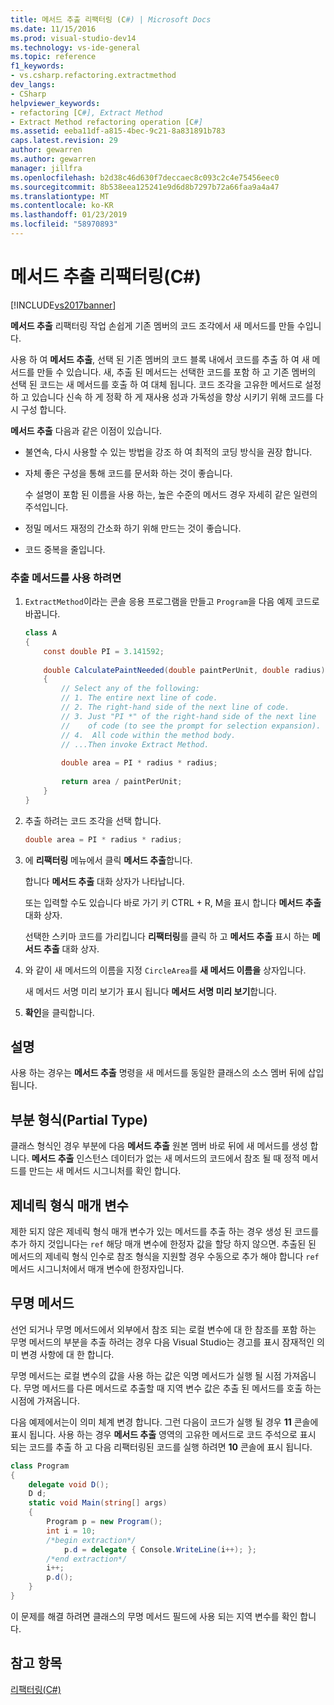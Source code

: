 ```yaml
---
title: 메서드 추출 리팩터링 (C#) | Microsoft Docs
ms.date: 11/15/2016
ms.prod: visual-studio-dev14
ms.technology: vs-ide-general
ms.topic: reference
f1_keywords:
- vs.csharp.refactoring.extractmethod
dev_langs:
- CSharp
helpviewer_keywords:
- refactoring [C#], Extract Method
- Extract Method refactoring operation [C#]
ms.assetid: eeba11df-a815-4bec-9c21-8a831891b783
caps.latest.revision: 29
author: gewarren
ms.author: gewarren
manager: jillfra
ms.openlocfilehash: b2d38c46d630f7deccaec8c093c2c4e75456eec0
ms.sourcegitcommit: 8b538eea125241e9d6d8b7297b72a66faa9a4a47
ms.translationtype: MT
ms.contentlocale: ko-KR
ms.lasthandoff: 01/23/2019
ms.locfileid: "58970893"
---
```

# <a name="extract-method-refactoring-c"></a>메서드 추출 리팩터링(C#)
[!INCLUDE[vs2017banner](../includes/vs2017banner.md)]

**메서드 추출** 리팩터링 작업 손쉽게 기존 멤버의 코드 조각에서 새 메서드를 만들 수입니다.  
  
 사용 하 여 **메서드 추출**, 선택 된 기존 멤버의 코드 블록 내에서 코드를 추출 하 여 새 메서드를 만들 수 있습니다. 새, 추출 된 메서드는 선택한 코드를 포함 하 고 기존 멤버의 선택 된 코드는 새 메서드를 호출 하 여 대체 됩니다. 코드 조각을 고유한 메서드로 설정 하 고 있습니다 신속 하 게 정확 하 게 재사용 성과 가독성을 향상 시키기 위해 코드를 다시 구성 합니다.  
  
 **메서드 추출** 다음과 같은 이점이 있습니다.  
  
-   불연속, 다시 사용할 수 있는 방법을 강조 하 여 최적의 코딩 방식을 권장 합니다.  
  
-   자체 좋은 구성을 통해 코드를 문서화 하는 것이 좋습니다.  
  
     수 설명이 포함 된 이름을 사용 하는, 높은 수준의 메서드 경우 자세히 같은 일련의 주석입니다.  
  
-   정밀 메서드 재정의 간소화 하기 위해 만드는 것이 좋습니다.  
  
-   코드 중복을 줄입니다.  
  
### <a name="to-use-extract-method"></a>추출 메서드를 사용 하려면  
  
1.  `ExtractMethod`이라는 콘솔 응용 프로그램을 만들고 `Program`을 다음 예제 코드로 바꿉니다.  
  
    ```csharp  
    class A  
    {  
        const double PI = 3.141592;  
  
        double CalculatePaintNeeded(double paintPerUnit, double radius)  
        {  
            // Select any of the following:  
            // 1. The entire next line of code.  
            // 2. The right-hand side of the next line of code.  
            // 3. Just "PI *" of the right-hand side of the next line  
            //    of code (to see the prompt for selection expansion).  
            // 4.  All code within the method body.  
            // ...Then invoke Extract Method.  
  
            double area = PI * radius * radius;  
  
            return area / paintPerUnit;  
        }  
    }  
    ```  
  
2.  추출 하려는 코드 조각을 선택 합니다.  
  
    ```csharp  
    double area = PI * radius * radius;  
    ```  
  
3.  에 **리팩터링** 메뉴에서 클릭 **메서드 추출**합니다.  
  
     합니다 **메서드 추출** 대화 상자가 나타납니다.  
  
     또는 입력할 수도 있습니다 바로 가기 키 CTRL + R, M을 표시 합니다 **메서드 추출** 대화 상자.  
  
     선택한 스키마 코드를 가리킵니다 **리팩터링**를 클릭 하 고 **메서드 추출** 표시 하는 **메서드 추출** 대화 상자.  
  
4.  와 같이 새 메서드의 이름을 지정 `CircleArea`를 **새 메서드 이름을** 상자입니다.  
  
     새 메서드 서명 미리 보기가 표시 됩니다 **메서드 서명 미리 보기**합니다.  
  
5.  **확인**을 클릭합니다.  
  
## <a name="remarks"></a>설명  
 사용 하는 경우는 **메서드 추출** 명령을 새 메서드를 동일한 클래스의 소스 멤버 뒤에 삽입 됩니다.  
  
## <a name="partial-types"></a>부분 형식(Partial Type)  
 클래스 형식인 경우 부분에 다음 **메서드 추출** 원본 멤버 바로 뒤에 새 메서드를 생성 합니다. **메서드 추출** 인스턴스 데이터가 없는 새 메서드의 코드에서 참조 될 때 정적 메서드를 만드는 새 메서드 시그니처를 확인 합니다.  
  
## <a name="generic-type-parameters"></a>제네릭 형식 매개 변수  
 제한 되지 않은 제네릭 형식 매개 변수가 있는 메서드를 추출 하는 경우 생성 된 코드를 추가 하지 것입니다는 `ref` 해당 매개 변수에 한정자 값을 할당 하지 않으면. 추출된 된 메서드의 제네릭 형식 인수로 참조 형식을 지원할 경우 수동으로 추가 해야 합니다 `ref` 메서드 시그니처에서 매개 변수에 한정자입니다.  
  
## <a name="anonymous-methods"></a>무명 메서드  
 선언 되거나 무명 메서드에서 외부에서 참조 되는 로컬 변수에 대 한 참조를 포함 하는 무명 메서드의 부분을 추출 하려는 경우 다음 Visual Studio는 경고를 표시 잠재적인 의미 변경 사항에 대 한 합니다.  
  
 무명 메서드는 로컬 변수의 값을 사용 하는 값은 익명 메서드가 실행 될 시점 가져옵니다. 무명 메서드를 다른 메서드로 추출할 때 지역 변수 값은 추출 된 메서드를 호출 하는 시점에 가져옵니다.  
  
 다음 예제에서는이 의미 체계 변경 합니다. 그런 다음이 코드가 실행 될 경우 **11** 콘솔에 표시 됩니다. 사용 하는 경우 **메서드 추출** 영역의 고유한 메서드로 코드 주석으로 표시 되는 코드를 추출 하 고 다음 리팩터링된 코드를 실행 하려면 **10** 콘솔에 표시 됩니다.  
  
```csharp  
class Program  
{  
    delegate void D();  
    D d;  
    static void Main(string[] args)  
    {  
        Program p = new Program();  
        int i = 10;  
        /*begin extraction*/  
            p.d = delegate { Console.WriteLine(i++); };  
        /*end extraction*/  
        i++;  
        p.d();  
    }  
}  
```  
  
 이 문제를 해결 하려면 클래스의 무명 메서드 필드에 사용 되는 지역 변수를 확인 합니다.  
  
## <a name="see-also"></a>참고 항목  
 [리팩터링(C#)](../csharp-ide/refactoring-csharp.md)